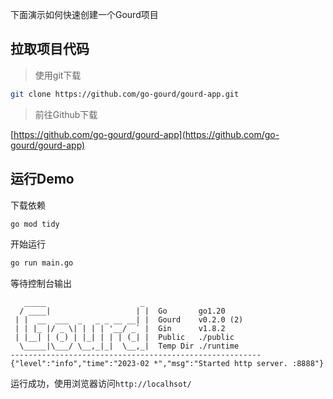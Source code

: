 下面演示如何快速创建一个Gourd项目

## 拉取项目代码

> 使用git下载

```bash
git clone https://github.com/go-gourd/gourd-app.git
```

> 前往Github下载  

[https://github.com/go-gourd/gourd-app](https://github.com/go-gourd/gourd-app)

## 运行Demo

下载依赖
```bash
go mod tidy
```

开始运行
```bash
go run main.go
```

等待控制台输出
```
   _____                     _ 
  / ____|                   | |  Go       go1.20
 | |  __  ___  _   _ _ __ __| |  Gourd    v0.2.0 (2)
 | | |_ |/ _ \| | | | '__/ _` |  Gin      v1.8.2
 | |__| | (_) | |_| | | | (_| |  Public   ./public
  \_____|\___/ \__,_|_|  \__,_|  Temp Dir ./runtime
--------------------------------------------------------
{"level":"info","time":"2023-02 *","msg":"Started http server. :8888"}
```
运行成功，使用浏览器访问`http://localhsot/`
